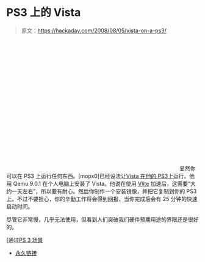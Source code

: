 # PS3 上的 Vista

> 原文：<https://hackaday.com/2008/08/05/vista-on-a-ps3/>

<object width="450" height="344"><param name="movie" value="http://www.youtube.com/v/w-CrEAzpuxc&amp;hl=en&amp;fs=1"> <param name="allowFullScreen" value="true"></object> 
显然你可以在 PS3 上运行任何东西。[mopx0]已经设法让[Vista 在他的 PS3](http://www.ps3hax.net/other-misc/6037-tutorial-install-vista-ps3.html)上运行。他用 Qemu 9.0.1 在个人电脑上安装了 Vista。他说在使用 [Vlite](http://www.vlite.net/) 加速后，这需要“大约一天左右”，所以要有耐心。然后你制作一个安装镜像，并把它复制到你的 PS3 上。不过不要担心，你的辛勤工作将会得到回报，当你完成后会有 25 分钟的快速启动时间。

尽管它非常慢，几乎无法使用，但看到人们突破我们硬件预期用途的界限还是很好的。

[通过[PS 3 场景](http://www.ps3scene.com/news/static/VistarunningonPS3andmoreBD-Jhomebrew-1217907243.php)

*   [永久链接](http://www.ps3hax.net/other-misc/6037-tutorial-install-vista-ps3.html)